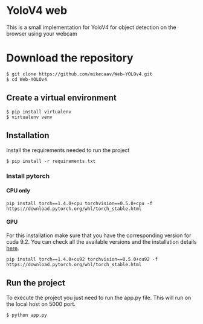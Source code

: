 # YoloV4 web
This is a small implementation for YoloV4 for object detection on the browser 
using your webcam

# Download the repository
```console
$ git clone https://github.com/mikecaav/Web-YOLOv4.git
$ cd Web-YOLOv4
```

## Create a virtual environment
 ```console
 $ pip install virtualenv
 $ virtualenv venv
 ```

## Installation
Install the requirements needed to run the project
```console
$ pip install -r requirements.txt
```

### Install pytorch
#### CPU only
```console
pip install torch==1.4.0+cpu torchvision==0.5.0+cpu -f https://download.pytorch.org/whl/torch_stable.html
```


#### GPU
For this installation make sure that you have the corresponding version for
cuda 9.2. You can check all the available versions and the installation details 
<a href="https://developer.nvidia.com/cuda-downloads?target_os=Linux">here</a>.
```console
pip install torch==1.4.0+cu92 torchvision==0.5.0+cu92 -f https://download.pytorch.org/whl/torch_stable.html
```

## Run the project
To execute the project you just need to run the app.py file.
This will run on the local host on 5000 port.
```console
$ python app.py
```

